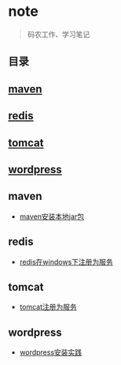 # note
> 码农工作、学习笔记

## 目录
## [maven](#maven)
## [redis](#redis)
## [tomcat](#tomcat)
## [wordpress](#wordpress)




## maven

* [maven安装本地jar包](https://github.com/yangc91/note/blob/master/maven/maven%E5%AE%89%E8%A3%85%E6%9C%AC%E5%9C%B0jar%E5%8C%85.md)


## redis

* [redis在windows下注册为服务](https://github.com/yangc91/note/blob/master/maven/maven%E5%AE%89%E8%A3%85%E6%9C%AC%E5%9C%B0jar%E5%8C%85.md)

## tomcat

* [tomcat注册为服务](https://github.com/yangc91/note/blob/master/tomcat/%E5%B0%86tomcat%E6%B3%A8%E5%86%8C%E4%B8%BA%E6%9C%8D%E5%8A%A1.md)

## wordpress

* [wordpress安装实践](https://github.com/yangc91/note/blob/master/wordpress/wordpress%E5%AE%89%E8%A3%85%E5%AE%9E%E8%B7%B5.md)
